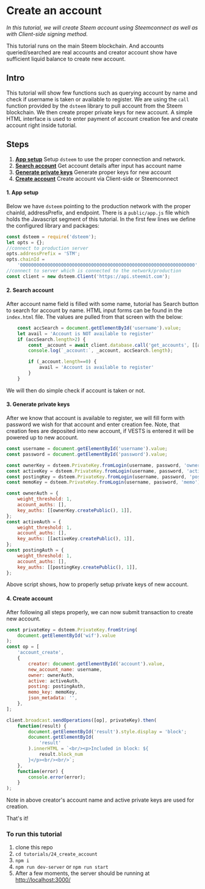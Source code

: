 # Create an account

_In this tutorial, we will create Steem account using Steemconnect as well as with Client-side signing method._

This tutorial runs on the main Steem blockchain. And accounts queried/searched are real accounts and creator account show have sufficient liquid balance to create new account.

## Intro

This tutorial will show few functions such as querying account by name and check if username is taken or available to register. We are using the `call` function provided by the `dsteem` library to pull account from the Steem blockchain. We then create proper private keys for new account. A simple HTML interface is used to enter payment of account creation fee and create account right inside tutorial.

## Steps

1.  [**App setup**](#app-setup) Setup `dsteem` to use the proper connection and network.
2.  [**Search account**](#search-account) Get account details after input has account name
3.  [**Generate private keys**](#generate-keys) Generate proper keys for new account
4.  [**Create account**](#create-account) Create account via Client-side or Steemconnect

#### 1. App setup <a name="app-setup"></a>

Below we have `dsteem` pointing to the production network with the proper chainId, addressPrefix, and endpoint. There is a `public/app.js` file which holds the Javascript segment of this tutorial. In the first few lines we define the configured library and packages:

```javascript
const dsteem = require('dsteem');
let opts = {};
//connect to production server
opts.addressPrefix = 'STM';
opts.chainId =
    '0000000000000000000000000000000000000000000000000000000000000000';
//connect to server which is connected to the network/production
const client = new dsteem.Client('https://api.steemit.com');
```

#### 2. Search account <a name="search-account"></a>

After account name field is filled with some name, tutorial has Search button to search for account by name. HTML input forms can be found in the `index.html` file. The values are pulled from that screen with the below:

```javascript
    const accSearch = document.getElementById('username').value;
    let avail = 'Account is NOT available to register'
    if (accSearch.length>2) {
        const _account = await client.database.call('get_accounts', [[accSearch]]);
        console.log(`_account:`, _account, accSearch.length);

        if (_account.length==0) {
            avail = 'Account is available to register'
        }
    }
```

We will then do simple check if account is taken or not.

#### 3. Generate private keys <a name="generate-keys"></a>

After we know that account is available to register, we will fill form with password we wish for that account and enter creation fee. Note, that creation fees are deposited into new account, if VESTS is entered it will be powered up to new account.

```javascript
const username = document.getElementById('username').value;
const password = document.getElementById('password').value;

const ownerKey = dsteem.PrivateKey.fromLogin(username, password, 'owner');
const activeKey = dsteem.PrivateKey.fromLogin(username, password, 'active');
const postingKey = dsteem.PrivateKey.fromLogin(username, password, 'posting');
const memoKey = dsteem.PrivateKey.fromLogin(username, password, 'memo');

const ownerAuth = {
    weight_threshold: 1,
    account_auths: [],
    key_auths: [[ownerKey.createPublic(), 1]],
};
const activeAuth = {
    weight_threshold: 1,
    account_auths: [],
    key_auths: [[activeKey.createPublic(), 1]],
};
const postingAuth = {
    weight_threshold: 1,
    account_auths: [],
    key_auths: [[postingKey.createPublic(), 1]],
};
```

Above script shows, how to properly setup private keys of new account.

#### 4. Create account <a name="create-account"></a>

After following all steps properly, we can now submit transaction to create new account.

```javascript
const privateKey = dsteem.PrivateKey.fromString(
    document.getElementById('wif').value
);
const op = [
    'account_create',
    {
        creator: document.getElementById('account').value,
        new_account_name: username,
        owner: ownerAuth,
        active: activeAuth,
        posting: postingAuth,
        memo_key: memoKey,
        json_metadata: '',
    },
];

client.broadcast.sendOperations([op], privateKey).then(
    function(result) {
        document.getElementById('result').style.display = 'block';
        document.getElementById(
            'result'
        ).innerHTML = `<br/><p>Included in block: ${
            result.block_num
        }</p><br/><br/>`;
    },
    function(error) {
        console.error(error);
    }
);
```

Note in above creator's account name and active private keys are used for creation.

That's it!

### To run this tutorial

1.  clone this repo
1.  `cd tutorials/24_create_account`
1.  `npm i`
1.  `npm run dev-server` or `npm run start`
1.  After a few moments, the server should be running at [http://localhost:3000/](http://localhost:3000/)

